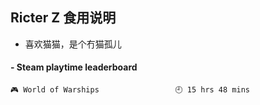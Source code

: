## Ricter Z 食用说明
- 喜欢猫猫，是个冇猫孤儿

<!-- steam-box start -->
#### - Steam playtime leaderboard
```text
🎮 World of Warships                 🕘 15 hrs 48 mins
```
<!-- Powered by https://github.com/YouEclipse/steam-box . -->
<!-- steam-box end -->
